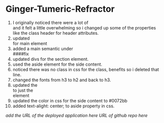 # Ginger-Tumeric-Refractor

1. I originally noticed there were a lot of <div> and it felt a little overwhelming so i changed up some of the properties like the class header for header attributes.
2. updated <div class="content"> for main element 
3. added a main semantic under <div class="hero">  ####fix
4. updated divs for the section element.
5. used the aside element for the side content.
6. noticed there was no class in css for the class, benefits so i deleted that line.
7. changed the fonts from h3 to h2 and back to h3.
8. updated the <div class="footer"> to just the <footer> element
9. updated the color in css for the side content to #0072bb
10. added text-alight: center; to aside property in css. 

_add the URL of the deployed application here_
_URL of github repo here_